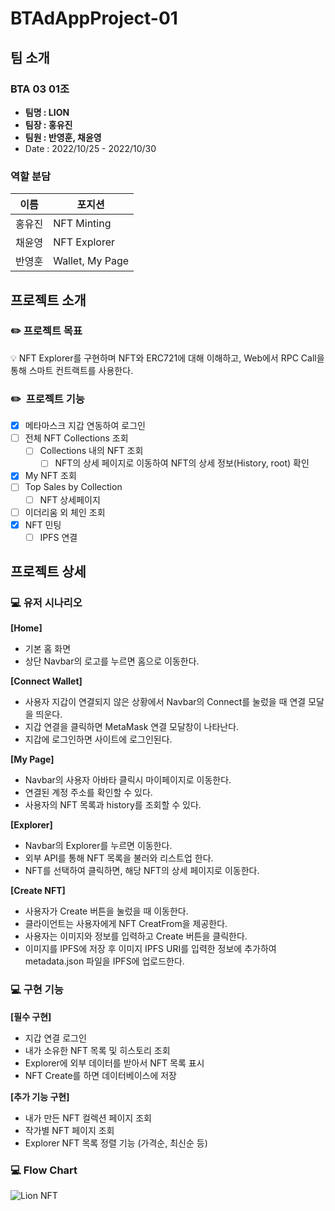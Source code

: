 # BTAdAppProject-01

## 팀 소개

### BTA 03 01조

- **팀명 : LION**
- **팀장 : 홍유진**
- **팀원 : 반영훈, 채윤영**
- Date : 2022/10/25 - 2022/10/30

### 역할 분담

| 이름 | 포지션 |
| --- | --- |
| 홍유진 | NFT Minting |
| 채윤영 | NFT Explorer |
| 반영훈 | Wallet, My Page |

## 프로젝트 소개

### ✏️ 프로젝트 목표

<aside>
💡 NFT Explorer를 구현하며 NFT와 ERC721에 대해 이해하고, Web에서 RPC Call을 통해 스마트 컨트랙트를 사용한다.

</aside>

### ✏️  프로젝트 기능

- [x]  메타마스크 지갑 연동하여 로그인
- [ ]  전체 NFT Collections 조회
    - [ ]  Collections 내의 NFT 조회
        - [ ]  NFT의 상세 페이지로 이동하여 NFT의 상세 정보(History, root) 확인
- [x]  My NFT 조회
- [ ]  Top Sales by Collection
    - [ ]  NFT 상세페이지
- [ ]  이더리움 외 체인 조회
- [x]  NFT 민팅
    - [ ]  IPFS 연결

## 프로젝트 상세

### 💻 유저 시나리오

**[Home]**

- 기본 홈 화면
- 상단 Navbar의 로고를 누르면 홈으로 이동한다.

**[Connect Wallet]**

- 사용자 지갑이 연결되지 않은 상황에서 Navbar의 Connect를 눌렀을 때 연결 모달을 띄운다.
- 지갑 연결을 클릭하면 MetaMask 연결 모달창이 나타난다.
- 지갑에 로그인하면 사이트에 로그인된다.

**[My Page]**

- Navbar의 사용자 아바타 클릭시 마이페이지로 이동한다.
- 연결된 계정 주소를 확인할 수 있다.
- 사용자의 NFT 목록과 history를 조회할 수 있다.

**[Explorer]**

- Navbar의 Explorer를 누르면 이동한다.
- 외부 API를 통해 NFT 목록을 불러와 리스트업 한다.
- NFT를 선택하여 클릭하면, 해당 NFT의 상세 페이지로 이동한다.

**[Create NFT]**

- 사용자가 Create 버튼을 눌렀을 때 이동한다.
- 클라이언트는 사용자에게 NFT CreatFrom을 제공한다.
- 사용자는 이미지와 정보를 입력하고 Create 버튼을 클릭한다.
- 이미지를 IPFS에 저장 후 이미지 IPFS URI를 입력한 정보에 추가하여 metadata.json 파일을 IPFS에 업로드한다.

### 💻 구현 기능

**[필수 구현]**

- 지갑 연결 로그인
- 내가 소유한 NFT 목록 및 히스토리 조회
- Explorer에 외부 데이터를 받아서 NFT 목록 표시
- NFT Create를 하면 데이터베이스에 저장

**[추가 기능 구현]**

- 내가 만든 NFT 컬렉션 페이지 조회
- 작가별 NFT 페이지 조회
- Explorer NFT 목록 정렬 기능 (가격순, 최신순 등)

### 💻 Flow Chart
![Lion NFT](https://user-images.githubusercontent.com/99964401/198909259-9a2ecb7c-ebaf-4742-93cb-dbb3fb0f96a9.png)

